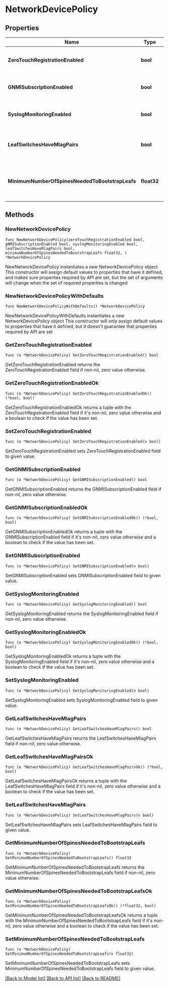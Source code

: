# NetworkDevicePolicy

## Properties

Name | Type | Description | Notes
------------ | ------------- | ------------- | -------------
**ZeroTouchRegistrationEnabled** | **bool** | Whether zero-touch registration is enabled | 
**GNMISubscriptionEnabled** | **bool** | Whether gNMI subscription is enabled | 
**SyslogMonitoringEnabled** | **bool** | Whether syslog monitoring is enabled | 
**LeafSwitchesHaveMlagPairs** | **bool** | Whether leaf switches have MLAG pairs | 
**MinimumNumberOfSpinesNeededToBootstrapLeafs** | **float32** | Minimum number of spines needed to bootstrap leafs | 

## Methods

### NewNetworkDevicePolicy

`func NewNetworkDevicePolicy(zeroTouchRegistrationEnabled bool, gNMISubscriptionEnabled bool, syslogMonitoringEnabled bool, leafSwitchesHaveMlagPairs bool, minimumNumberOfSpinesNeededToBootstrapLeafs float32, ) *NetworkDevicePolicy`

NewNetworkDevicePolicy instantiates a new NetworkDevicePolicy object
This constructor will assign default values to properties that have it defined,
and makes sure properties required by API are set, but the set of arguments
will change when the set of required properties is changed

### NewNetworkDevicePolicyWithDefaults

`func NewNetworkDevicePolicyWithDefaults() *NetworkDevicePolicy`

NewNetworkDevicePolicyWithDefaults instantiates a new NetworkDevicePolicy object
This constructor will only assign default values to properties that have it defined,
but it doesn't guarantee that properties required by API are set

### GetZeroTouchRegistrationEnabled

`func (o *NetworkDevicePolicy) GetZeroTouchRegistrationEnabled() bool`

GetZeroTouchRegistrationEnabled returns the ZeroTouchRegistrationEnabled field if non-nil, zero value otherwise.

### GetZeroTouchRegistrationEnabledOk

`func (o *NetworkDevicePolicy) GetZeroTouchRegistrationEnabledOk() (*bool, bool)`

GetZeroTouchRegistrationEnabledOk returns a tuple with the ZeroTouchRegistrationEnabled field if it's non-nil, zero value otherwise
and a boolean to check if the value has been set.

### SetZeroTouchRegistrationEnabled

`func (o *NetworkDevicePolicy) SetZeroTouchRegistrationEnabled(v bool)`

SetZeroTouchRegistrationEnabled sets ZeroTouchRegistrationEnabled field to given value.


### GetGNMISubscriptionEnabled

`func (o *NetworkDevicePolicy) GetGNMISubscriptionEnabled() bool`

GetGNMISubscriptionEnabled returns the GNMISubscriptionEnabled field if non-nil, zero value otherwise.

### GetGNMISubscriptionEnabledOk

`func (o *NetworkDevicePolicy) GetGNMISubscriptionEnabledOk() (*bool, bool)`

GetGNMISubscriptionEnabledOk returns a tuple with the GNMISubscriptionEnabled field if it's non-nil, zero value otherwise
and a boolean to check if the value has been set.

### SetGNMISubscriptionEnabled

`func (o *NetworkDevicePolicy) SetGNMISubscriptionEnabled(v bool)`

SetGNMISubscriptionEnabled sets GNMISubscriptionEnabled field to given value.


### GetSyslogMonitoringEnabled

`func (o *NetworkDevicePolicy) GetSyslogMonitoringEnabled() bool`

GetSyslogMonitoringEnabled returns the SyslogMonitoringEnabled field if non-nil, zero value otherwise.

### GetSyslogMonitoringEnabledOk

`func (o *NetworkDevicePolicy) GetSyslogMonitoringEnabledOk() (*bool, bool)`

GetSyslogMonitoringEnabledOk returns a tuple with the SyslogMonitoringEnabled field if it's non-nil, zero value otherwise
and a boolean to check if the value has been set.

### SetSyslogMonitoringEnabled

`func (o *NetworkDevicePolicy) SetSyslogMonitoringEnabled(v bool)`

SetSyslogMonitoringEnabled sets SyslogMonitoringEnabled field to given value.


### GetLeafSwitchesHaveMlagPairs

`func (o *NetworkDevicePolicy) GetLeafSwitchesHaveMlagPairs() bool`

GetLeafSwitchesHaveMlagPairs returns the LeafSwitchesHaveMlagPairs field if non-nil, zero value otherwise.

### GetLeafSwitchesHaveMlagPairsOk

`func (o *NetworkDevicePolicy) GetLeafSwitchesHaveMlagPairsOk() (*bool, bool)`

GetLeafSwitchesHaveMlagPairsOk returns a tuple with the LeafSwitchesHaveMlagPairs field if it's non-nil, zero value otherwise
and a boolean to check if the value has been set.

### SetLeafSwitchesHaveMlagPairs

`func (o *NetworkDevicePolicy) SetLeafSwitchesHaveMlagPairs(v bool)`

SetLeafSwitchesHaveMlagPairs sets LeafSwitchesHaveMlagPairs field to given value.


### GetMinimumNumberOfSpinesNeededToBootstrapLeafs

`func (o *NetworkDevicePolicy) GetMinimumNumberOfSpinesNeededToBootstrapLeafs() float32`

GetMinimumNumberOfSpinesNeededToBootstrapLeafs returns the MinimumNumberOfSpinesNeededToBootstrapLeafs field if non-nil, zero value otherwise.

### GetMinimumNumberOfSpinesNeededToBootstrapLeafsOk

`func (o *NetworkDevicePolicy) GetMinimumNumberOfSpinesNeededToBootstrapLeafsOk() (*float32, bool)`

GetMinimumNumberOfSpinesNeededToBootstrapLeafsOk returns a tuple with the MinimumNumberOfSpinesNeededToBootstrapLeafs field if it's non-nil, zero value otherwise
and a boolean to check if the value has been set.

### SetMinimumNumberOfSpinesNeededToBootstrapLeafs

`func (o *NetworkDevicePolicy) SetMinimumNumberOfSpinesNeededToBootstrapLeafs(v float32)`

SetMinimumNumberOfSpinesNeededToBootstrapLeafs sets MinimumNumberOfSpinesNeededToBootstrapLeafs field to given value.



[[Back to Model list]](../README.md#documentation-for-models) [[Back to API list]](../README.md#documentation-for-api-endpoints) [[Back to README]](../README.md)


